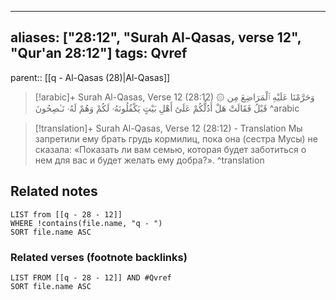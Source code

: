 
---
aliases: ["28:12", "Surah Al-Qasas, verse 12", "Qur'an 28:12"]
tags: Qvref
---

parent:: [[q - Al-Qasas (28)|Al-Qasas]]

> [!arabic]+ Surah Al-Qasas, Verse 12 (28:12)
> <span class="quran-arabic">۞ وَحَرَّمْنَا عَلَيْهِ ٱلْمَرَاضِعَ مِن قَبْلُ فَقَالَتْ هَلْ أَدُلُّكُمْ عَلَىٰٓ أَهْلِ بَيْتٍ يَكْفُلُونَهُۥ لَكُمْ وَهُمْ لَهُۥ نَـٰصِحُونَ</span>
^arabic

> [!translation]+ Surah Al-Qasas, Verse 12 (28:12) - Translation
> Мы запретили ему брать грудь кормилиц, пока она (сестра Мусы) не сказала: «Показать ли вам семью, которая будет заботиться о нем для вас и будет желать ему добра?».
^translation



## Related notes
```dataview
LIST from [[q - 28 - 12]]
WHERE !contains(file.name, "q - ")
SORT file.name ASC
```

### Related verses (footnote backlinks)
```dataview
LIST FROM [[q - 28 - 12]] AND #Qvref
SORT file.name ASC
```

